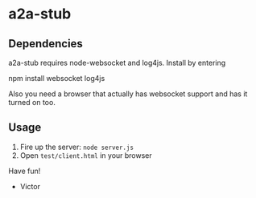 # a2a-stub

## Dependencies

a2a-stub requires node-websocket and log4js. Install by entering

  npm install websocket log4js

Also you need a browser that actually has websocket support and has it turned on too.

## Usage

1. Fire up the server: `node server.js`
2. Open `test/client.html` in your browser

Have fun!
- Victor
